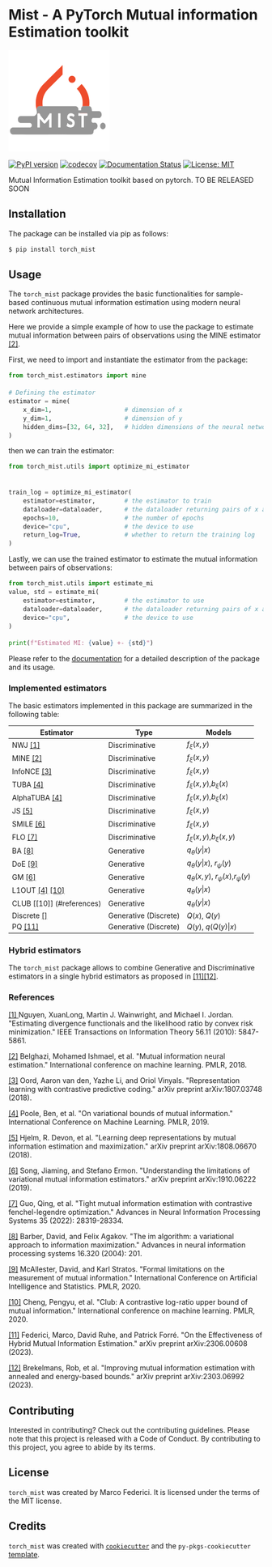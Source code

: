 # Mist - A PyTorch Mutual information Estimation toolkit

<img src="docs/logo.png" alt="alt text" width="200">



[![PyPI version](https://badge.fury.io/py/torch-mist.svg)](https://badge.fury.io/py/torch-mist)
[![codecov](https://codecov.io/gh/mfederici/torch-mist/badge.svg)](https://codecov.io/gh/mfederici/torch-mist)
[![Documentation Status](https://readthedocs.org/projects/torch-mist/badge/?version=latest)](https://torch-mist.readthedocs.io/en/latest/?badge=latest)
[![License: MIT](https://img.shields.io/badge/License-MIT-green.svg)](https://opensource.org/licenses/MIT)



Mutual Information Estimation toolkit based on pytorch. TO BE RELEASED SOON

## Installation

The package can be installed via pip as follows:
```bash
$ pip install torch_mist
```

## Usage
The `torch_mist` package provides the basic functionalities for sample-based continuous mutual information estimation using modern
neural network architectures.

Here we provide a simple example of how to use the package to estimate mutual information between pairs
of observations using the MINE estimator [[2]](#references).

First, we need to import and instantiate the estimator from the package:
```python
from torch_mist.estimators import mine

# Defining the estimator
estimator = mine(
    x_dim=1,                    # dimension of x
    y_dim=1,                    # dimension of y   
    hidden_dims=[32, 64, 32],   # hidden dimensions of the neural networks
)
```
then we can train the estimator:
```python
from torch_mist.utils import optimize_mi_estimator


train_log = optimize_mi_estimator(
    estimator=estimator,        # the estimator to train
    dataloader=dataloader,      # the dataloader returning pairs of x and y
    epochs=10,                  # the number of epochs
    device="cpu",               # the device to use
    return_log=True,            # whether to return the training log
)
```
Lastly, we can use the trained estimator to estimate the mutual information between pairs of observations:
```python
from torch_mist.utils import estimate_mi
value, std = estimate_mi(
    estimator=estimator,        # the estimator to use
    dataloader=dataloader,      # the dataloader returning pairs of x and y
    device="cpu",               # the device to use
)

print(f"Estimated MI: {value} +- {std}")
```

Please refer to the [documentation](https://torch-mist.readthedocs.io/en/latest/) for a detailed description of the package and its usage.




### Implemented estimators
The basic estimators implemented in this package are summarized in the following table:

| Estimator                                    | Type                  | Models                                   |
|----------------------------------------------|-----------------------|------------------------------------------|
| NWJ [[1]](#references)                       | Discriminative        | $f_\xi(x,y)$                             |
| MINE  [[2]](#references)                     | Discriminative        | $f_\xi(x,y)$                             |
| InfoNCE [[3]](#references)                   | Discriminative        | $f_\xi(x,y)$                             |
| TUBA  [[4]](#references)                     | Discriminative        | $f_\xi(x,y)$,$b_\xi(x)$                  | 
| AlphaTUBA [[4]](#references)                 | Discriminative        | $f_\xi(x,y)$,$b_\xi(x)$                  |
| JS [[5]](#references)                        | Discriminative        | $f_\xi(x,y)$                             |
| SMILE [[6]](#references)                     | Discriminative        | $f_\xi(x,y)$                             |
| FLO [[7]](#references)                       | Discriminative        | $f_\xi(x,y)$,$b_\xi(x,y)$                | 
| BA [[8]](#references)                        | Generative            | $q_\theta(y\|x)$                         |          
| DoE [[9]](#references)                       | Generative            | $q_\theta(y\|x)$, $r_\psi(y)$            | 
| GM [[6]](#references)                        | Generative            | $q_\theta(x,y)$, $r_\psi(x)$,$r_\psi(y)$ |
| L1OUT [[4]](#references) [[10]](#references) | Generative            | $q_\theta(y\|x)$                         |                  
| CLUB [[10]] (#references)                    | Generative            | $q_\theta(y\|x)$                         |
| Discrete [[]](#references)                   | Generative (Discrete) | $Q(x)$, $Q(y)$                           |
| PQ [[11]](#references)                       | Generative (Discrete) | $Q(y)$, $q(Q(y)\|x)$                     |

### Hybrid estimators
The `torch_mist` package allows to combine Generative and Discriminative estimators in a single hybrid estimators as proposed in [[11]](#references)[[12]](#references).


### References

[[1] ](https://arxiv.org/abs/0809.0853) Nguyen, XuanLong, Martin J. Wainwright, and Michael I. Jordan. "Estimating divergence functionals and the likelihood ratio by convex risk minimization." IEEE Transactions on Information Theory 56.11 (2010): 5847-5861.

[[2]](https://arxiv.org/abs/1801.04062) Belghazi, Mohamed Ishmael, et al. "Mutual information neural estimation." International conference on machine learning. PMLR, 2018.

[[3]](https://arxiv.org/abs/1807.03748) Oord, Aaron van den, Yazhe Li, and Oriol Vinyals. "Representation learning with contrastive predictive coding." arXiv preprint arXiv:1807.03748 (2018).

[[4]](https://arxiv.org/abs/1905.06922)  Poole, Ben, et al. "On variational bounds of mutual information." International Conference on Machine Learning. PMLR, 2019.

[[5]](https://arxiv.org/abs/1808.06670) Hjelm, R. Devon, et al. "Learning deep representations by mutual information estimation and maximization." arXiv preprint arXiv:1808.06670 (2018).

[[6]](https://arxiv.org/abs/1910.06222) Song, Jiaming, and Stefano Ermon. "Understanding the limitations of variational mutual information estimators." arXiv preprint arXiv:1910.06222 (2019).

[[7]](https://arxiv.org/abs/2107.01131) Guo, Qing, et al. "Tight mutual information estimation with contrastive fenchel-legendre optimization." Advances in Neural Information Processing Systems 35 (2022): 28319-28334.

[[8]](https://aivalley.com/Papers/MI_NIPS_final.pdf) Barber, David, and Felix Agakov. "The im algorithm: a variational approach to information maximization." Advances in neural information processing systems 16.320 (2004): 201.

[[9]](https://arxiv.org/abs/1811.04251) McAllester, David, and Karl Stratos. "Formal limitations on the measurement of mutual information." International Conference on Artificial Intelligence and Statistics. PMLR, 2020.

[[10]](https://arxiv.org/abs/2006.12013) Cheng, Pengyu, et al. "Club: A contrastive log-ratio upper bound of mutual information." International conference on machine learning. PMLR, 2020.

[[11]](https://arxiv.org/abs/2306.00608) Federici, Marco, David Ruhe, and Patrick Forré. "On the Effectiveness of Hybrid Mutual Information Estimation." arXiv preprint arXiv:2306.00608 (2023).

[[12]](https://arxiv.org/abs/2303.06992) Brekelmans, Rob, et al. "Improving mutual information estimation with annealed and energy-based bounds." arXiv preprint arXiv:2303.06992 (2023).

## Contributing

Interested in contributing? Check out the contributing guidelines. Please note that this project is released with a Code of Conduct. By contributing to this project, you agree to abide by its terms.

## License

`torch_mist` was created by Marco Federici. It is licensed under the terms of the MIT license.

## Credits

`torch_mist` was created with [`cookiecutter`](https://cookiecutter.readthedocs.io/en/latest/) and the `py-pkgs-cookiecutter` [template](https://github.com/py-pkgs/py-pkgs-cookiecutter).
